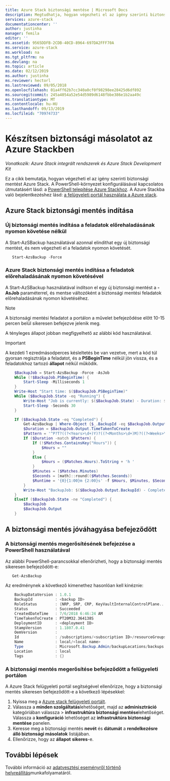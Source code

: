```yaml
---
title: Azure Stack biztonsági mentése | Microsoft Docs
description: Megtudhatja, hogyan végezheti el az igény szerinti biztonsági mentést Azure Stack.
services: azure-stack
documentationcenter: ''
author: justinha
manager: femila
editor: ''
ms.assetid: 9565DDFB-2CDB-40CD-8964-697DA2FFF70A
ms.service: azure-stack
ms.workload: na
ms.tgt_pltfrm: na
ms.devlang: na
ms.topic: article
ms.date: 02/12/2019
ms.author: justinha
ms.reviewer: hectorl
ms.lastreviewed: 09/05/2018
ms.openlocfilehash: 01a4ff62b7cc340a0cf0f98298ee28425d6df892
ms.sourcegitcommit: 245a4054a52e54d5989d6148fbbe386e1b2aa49c
ms.translationtype: MT
ms.contentlocale: hu-HU
ms.lasthandoff: 09/13/2019
ms.locfileid: "70974733"
---
```

# <a name="back-up-azure-stack"></a>Készítsen biztonsági másolatot az Azure Stackben

*Vonatkozik: Azure Stack integrált rendszerek és Azure Stack Development Kit*

Ez a cikk bemutatja, hogyan végezheti el az igény szerinti biztonsági mentést Azure Stack. A PowerShell-környezet konfigurálásával kapcsolatos útmutatásért lásd: a [PowerShell telepítése Azure Stackhoz](azure-stack-powershell-install.md). A Azure Stackba való bejelentkezéshez lásd: [a felügyeleti portál használata a Azure stack](azure-stack-manage-portals.md).

## <a name="start-azure-stack-backup"></a>Azure Stack biztonsági mentés indítása

### <a name="start-a-new-backup-without-job-progress-tracking"></a>Új biztonsági mentés indítása a feladatok előrehaladásának nyomon követése nélkül
A Start-AzSBackup használatával azonnal elindíthat egy új biztonsági mentést, és nem végezheti el a feladatok nyomon követését.

```powershell
   Start-AzsBackup -Force
```

### <a name="start-azure-stack-backup-with-job-progress-tracking"></a>Azure Stack biztonsági mentés indítása a feladatok előrehaladásának nyomon követésével
A Start-AzSBackup használatával indítson el egy új biztonsági mentést a **-AsJob** paraméterrel, és mentse változóként a biztonsági mentési feladatok előrehaladásának nyomon követéséhez.

> [!NOTE]
> A biztonsági mentési feladatot a portálon a művelet befejeződése előtt 10-15 percen belül sikeresen befejezve jelenik meg.
>
> A tényleges állapot jobban megfigyelhető az alábbi kód használatával.

> [!IMPORTANT]
> A kezdeti 1 ezredmásodperces késleltetés be van vezetve, mert a kód túl gyorsan regisztrálja a feladatot, és a **PSBeginTime** nélkül jön vissza, és a feladatokhoz tartozó **állapot** nélkül működik.

```powershell
    $BackupJob = Start-AzsBackup -Force -AsJob
    While (!$BackupJob.PSBeginTime) {
        Start-Sleep -Milliseconds 1
    }
    Write-Host "Start time: $($BackupJob.PSBeginTime)"
    While ($BackupJob.State -eq "Running") {
        Write-Host "Job is currently: $($BackupJob.State) - Duration: $((New-TimeSpan -Start ($BackupJob.PSBeginTime) -End (Get-Date)).ToString().Split(".")[0])"
        Start-Sleep -Seconds 30
    }

    If ($BackupJob.State -eq "Completed") {
        Get-AzsBackup | Where-Object {$_.BackupId -eq $BackupJob.Output.BackupId}
        $Duration = $BackupJob.Output.TimeTakenToCreate
        $Pattern = '^P?T?((?<Years>\d+)Y)?((?<Months>\d+)M)?((?<Weeks>\d+)W)?((?<Days>\d+)D)?(T((?<Hours>\d+)H)?((?<Minutes>\d+)M)?((?<Seconds>\d*(\.)?\d*)S)?)$'
        If ($Duration -match $Pattern) {
            If (!$Matches.ContainsKey("Hours")) {
                $Hours = ""
            } 
            Else {
                $Hours = ($Matches.Hours).ToString + 'h '
            }
            $Minutes = ($Matches.Minutes)
            $Seconds = [math]::round(($Matches.Seconds))
            $Runtime = '{0}{1:00}m {2:00}s' -f $Hours, $Minutes, $Seconds
        }
        Write-Host "BackupJob: $($BackupJob.Output.BackupId) - Completed with Status: $($BackupJob.Output.Status) - It took: $($Runtime) to run" -ForegroundColor Green
    }
    ElseIf ($BackupJob.State -ne "Completed") {
        $BackupJob
        $BackupJob.Output
    }
```

## <a name="confirm-backup-has-completed"></a>A biztonsági mentés jóváhagyása befejeződött

### <a name="confirm-backup-has-completed-using-powershell"></a>A biztonsági mentés megerősítésének befejezése a PowerShell használatával
Az alábbi PowerShell-parancsokkal ellenőrizheti, hogy a biztonsági mentés sikeresen befejeződött-e:

```powershell
   Get-AzsBackup
```

Az eredménynek a következő kimenethez hasonlóan kell kinéznie:

```powershell
    BackupDataVersion : 1.0.1
    BackupId          : <backup ID>
    RoleStatus        : {NRP, SRP, CRP, KeyVaultInternalControlPlane...}
    Status            : Succeeded
    CreatedDateTime   : 7/6/2018 6:46:24 AM
    TimeTakenToCreate : PT20M32.364138S
    DeploymentID      : <deployment ID>
    StampVersion      : 1.1807.0.41
    OemVersion        : 
    Id                : /subscriptions/<subscription ID>/resourceGroups/System.local/providers/Microsoft.Backup.Admin/backupLocations/local/backups/<backup ID>
    Name              : local/<local name>
    Type              : Microsoft.Backup.Admin/backupLocations/backups
    Location          : local
    Tags              : {}
```

### <a name="confirm-backup-has-completed-in-the-administrator-portal"></a>A biztonsági mentés megerősítése befejeződött a felügyeleti portálon
A Azure Stack felügyeleti portál segítségével ellenőrizze, hogy a biztonsági mentés sikeresen befejeződött-e a következő lépésekkel:

1. Nyissa meg a [Azure stack felügyeleti portált](azure-stack-manage-portals.md).
2. Válassza a **minden szolgáltatás**lehetőséget, majd az **adminisztráció** kategóriában válassza > **infrastruktúra biztonsági mentése**lehetőséget. Válassza a **konfiguráció** lehetőséget az **infrastruktúra biztonsági mentése** panelen.
3. Keresse meg a biztonsági mentés **nevét** és **dátumát** a **rendelkezésre álló biztonsági másolatok** listájában.
4. Ellenőrizze, hogy az **állapot** **sikeres**-e.

## <a name="next-steps"></a>További lépések

További információ az [adatvesztési eseményről történő helyreállítás](azure-stack-backup-recover-data.md)munkafolyamatáról.
